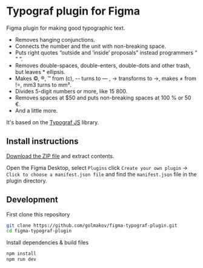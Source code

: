 # Typograf plugin for Figma

Figma plugin for making good typographic text.

* Removes hanging conjunctions.
* Connects the number and the unit with non-breaking space.
* Puts right quotes “outside and ‘inside’ proposals” instead programmers “ " ”.
* Removes double-spaces, double-enters, double-dots and other trash, but leaves * ellipsis.
* Makes ©, ®, ™ from (c), -- turns to — , -> transforms to →, makes ≠ from !=, mm3 turns to mm³.
* Divides 5-digit numbers or more, like 15 800.
* Removes spaces at $50 and puts non-breaking spaces at 100 % or 50 €.
* And a little more.

It's based on the [Typograf JS](https://github.com/typograf/typograf) library.

## Install instructions

[Download the ZIP file](https://github.com/golmakov/figma-typograf-plugin/releases/download/v1.0.0/figma-typograf-plugin.zip) and extract contents.

Open the Figma Desktop, select `Plugins` click `Create your own plugin` -> `Click to choose a manifest.json file` and find the `manifest.json` file in the plugin directory.

## Development

First clone this repository

```bash
git clone https://github.com/golmakov/figma-typograf-plugin.git
cd figma-typograf-plugin
```

Install dependencies & build files

```bash
npm install
npm run dev
```